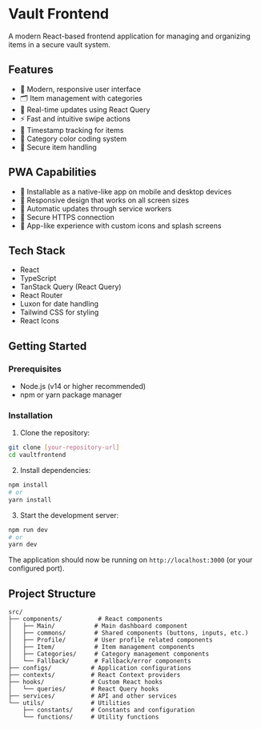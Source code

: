 # Vault Frontend

A modern React-based frontend application for managing and organizing items in a secure vault system.

## Features

- 📱 Modern, responsive user interface
- 🗂️ Item management with categories
- 🔄 Real-time updates using React Query
- ⚡ Fast and intuitive swipe actions
- 📅 Timestamp tracking for items
- 🎨 Category color coding system
- 🔐 Secure item handling

## PWA Capabilities

- 📱 Installable as a native-like app on mobile and desktop devices
- 📱 Responsive design that works on all screen sizes
- 🔄 Automatic updates through service workers
- 🔐 Secure HTTPS connection
- 📱 App-like experience with custom icons and splash screens

## Tech Stack

- React
- TypeScript
- TanStack Query (React Query)
- React Router
- Luxon for date handling
- Tailwind CSS for styling
- React Icons

## Getting Started

### Prerequisites

- Node.js (v14 or higher recommended)
- npm or yarn package manager

### Installation

1. Clone the repository:

```bash
git clone [your-repository-url]
cd vaultfrontend
```

2. Install dependencies:

```bash
npm install
# or
yarn install
```

3. Start the development server:

```bash
npm run dev
# or
yarn dev
```

The application should now be running on `http://localhost:3000` (or your configured port).

## Project Structure

```
src/
├── components/          # React components
│   ├── Main/           # Main dashboard component
│   ├── commons/        # Shared components (buttons, inputs, etc.)
│   ├── Profile/        # User profile related components
│   ├── Item/           # Item management components
│   ├── Categories/     # Category management components
│   └── Fallback/       # Fallback/error components
├── configs/           # Application configurations
├── contexts/          # React Context providers
├── hooks/             # Custom React hooks
│   └── queries/       # React Query hooks
├── services/          # API and other services
└── utils/             # Utilities
    ├── constants/     # Constants and configuration
    └── functions/     # Utility functions
```